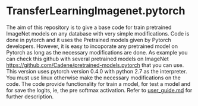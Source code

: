 # TransferLearningImagenet.pytorch

The aim of this repository is to give a base code for train pretrained ImageNet models on any database with very simple modifications. Code is done in pytorch and it uses the Pretrained models given by Pytorch developers. However, it is easy to incoporate any pretrained model on Pytorch as long as the necessary modifications are done. As example you can check this github with several pretrained models on ImageNet https://github.com/Cadene/pretrained-models.pytorch that you can use. This version uses pytorch version 0.4.0 with python 2.7 as the interpreter. You must use linux otherwise make the necessary modifications on the code. The code provide functionality for train a model, for test a model and for save the logits, ie, the pre softmax activation. Refer to [user_guide.md](https://github.com/jmaronas/TransferLearningImagenet.pytorch/blob/master/user_guide.md) for further description.
